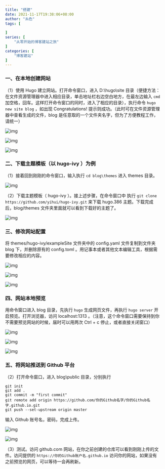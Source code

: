 ```yaml
---
title: "搭建"
date: 2021-11-17T19:38:06+08:00
author: "糸色"
tags: [
    
]
series: [
    "从零开始的博客建站之旅"
]
categories: [
    "博客建站"
]
---
```



### 一、在本地创建网站

（1）使用 Hugo 建立网站。打开命令窗口，进入 D:\hugo\site 目录（便捷方法：在文件资源管理器中进入相应目录，单击地址栏右边空白地方，在最左边输入 `cmd ` 加空格，回车。这样打开命令窗口的同时，进入了相应的目录），执行命令 `hugo new site blog` ，如出现 Congratulations! 提示则成功。（此时可在文件资源管理器中查看生成的文件，blog 是任意取的一个文件夹名字，但为了方便教程工作，请统一）

![img](https://cdn.jsdelivr.net/gh/lzxqaq/jsdelivr@master/image/2021-11-17/1.png)

![img](https://cdn.jsdelivr.net/gh/lzxqaq/jsdelivr@master/image/2021-11-17/2.png)

![img](https://cdn.jsdelivr.net/gh/lzxqaq/jsdelivr@master/image/2021-11-17/3.png)

### 二、下载主题模板（以 hugo-ivy ）为例

（1）接着回到刚刚的命令窗口，输入执行 `cd blog\themes` 进入 themes 目录。

![img](https://cdn.jsdelivr.net/gh/lzxqaq/jsdelivr@master/image/2021-11-17/4.png)

（2）下载主题模板（ hugo-ivy ）。接上述步骤，在命令窗口中 执行 `git clone https://github.com/yihui/hugo-ivy.git` 来下载 hugo.386 主题。下载完成后，blog/themes 文件夹里面就可以看到下载好的主题了。

![img](https://cdn.jsdelivr.net/gh/lzxqaq/jsdelivr@master/image/2021-11-17/6.png)

### 三、修改网站配置

将 themes/hugo-ivy/exampleSite 文件夹中的 config.yaml 文件复制到文件夹 blog 下，并删除原有的 config.toml 。用记事本或者其他文本编辑工具，根据需要修改相应的内容。

![img](https://cdn.jsdelivr.net/gh/lzxqaq/jsdelivr@master/image/2021-11-17/7.png)

![img](https://cdn.jsdelivr.net/gh/lzxqaq/jsdelivr@master/image/2021-11-17/8.png)

![img](https://cdn.jsdelivr.net/gh/lzxqaq/jsdelivr@master/image/2021-11-17/9.png)

### 四、网站本地预览

用命令窗口进入 blog 目录，先执行 `hugo` 生成网页文件，再执行 `hugo server` 开启预览。打开浏览器，访问 localhost:1313 。（注意，这个命令窗口需要保持到你不需要预览网站的时候，届时可以用两次 Ctrl + c 停止，或者直接关闭窗口）

![img](https://cdn.jsdelivr.net/gh/lzxqaq/jsdelivr@master/image/2021-11-17/11.png)

![img](https://cdn.jsdelivr.net/gh/lzxqaq/jsdelivr@master/image/2021-11-17/12.png)

![img](https://cdn.jsdelivr.net/gh/lzxqaq/jsdelivr@master/image/2021-11-17/10.png)

### 五、将网站推送到 Github 平台

（2）打开命令窗口，进入 blog\public 目录，分别执行
```
git init 
git add .
git commit -m "first commit"
git remote add origin https://github.com/你的Github名字/你的Github名字.github.io.git
git push --set-upstream origin master
```
输入 Github 账号名，密码，完成上传。


![img](https://cdn.jsdelivr.net/gh/lzxqaq/jsdelivr@master/image/2021-11-17/13.png)

![img](https://cdn.jsdelivr.net/gh/lzxqaq/jsdelivr@master/image/2021-11-17/14.png)


（3）测试。访问 github.com 网站，在你之前创建的仓库可以看到刚刚上传的文件。访问提供的 `https://你的Github账户名.github.io` 访问你的网站，如果没有之前预览的网页，可以等待一会再刷新。
